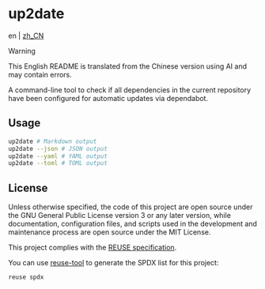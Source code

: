 <!--
SPDX-FileCopyrightText: 2025 Chen Linxuan <me@black-desk.cn>

SPDX-License-Identifier: MIT
-->

# up2date

en | [zh_CN](README.zh_CN.md)

> [!WARNING]
> This English README is translated from the Chinese version
> using AI and may contain errors.

A command-line tool to check if all dependencies in the current repository have been configured for automatic updates via dependabot.

## Usage

```bash
up2date # Markdown output
up2date --json # JSON output
up2date --yaml # YAML output
up2date --toml # TOML output
```

## License

Unless otherwise specified, the code of this project are open source under the
GNU General Public License version 3 or any later version, while documentation,
configuration files, and scripts used in the development and maintenance process
are open source under the MIT License.

This project complies with the [REUSE specification].

You can use [reuse-tool](https://github.com/fsfe/reuse-tool) to generate the
SPDX list for this project:

```bash
reuse spdx
```

[REUSE specification]: https://reuse.software/spec-3.3/
